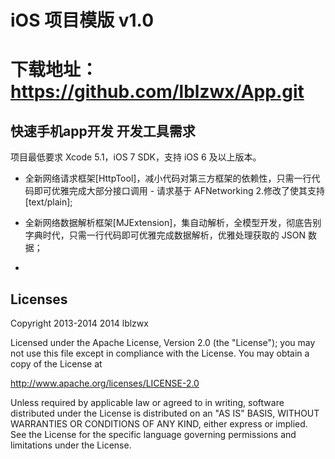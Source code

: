 iOS 项目模版 v1.0
========================================================================================
下载地址：https://github.com/lblzwx/App.git
========================================================================================

快速手机app开发
开发工具需求
----------------------------------------------------------------------------------------
项目最低要求 Xcode 5.1，iOS 7 SDK，支持 iOS 6 及以上版本。

*   全新网络请求框架[HttpTool]，减小代码对第三方框架的依赖性，只需一行代码即可优雅完成大部分接口调用
        - 请求基于 AFNetworking 2.修改了使其支持[text/plain];

*   全新网络数据解析框架[MJExtension]，集自动解析，全模型开发，彻底告别字典时代，只需一行代码即可优雅完成数据解析，优雅处理获取的 JSON 数据；
*   
Licenses
----
Copyright 2013-2014 2014 lblzwx

Licensed under the Apache License, Version 2.0 (the "License");
you may not use this file except in compliance with the License.
You may obtain a copy of the License at

  http://www.apache.org/licenses/LICENSE-2.0

Unless required by applicable law or agreed to in writing, software
distributed under the License is distributed on an "AS IS" BASIS,
WITHOUT WARRANTIES OR CONDITIONS OF ANY KIND, either express or implied.
See the License for the specific language governing permissions and
limitations under the License.
